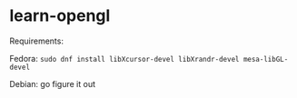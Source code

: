 # learn-opengl

Requirements:

Fedora:
`sudo dnf install libXcursor-devel libXrandr-devel mesa-libGL-devel`

Debian:
go figure it out
